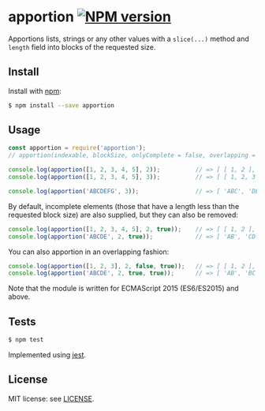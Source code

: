 # apportion [![NPM version](https://img.shields.io/npm/v/apportion.svg?style=flat)](https://www.npmjs.com/package/apportion)
Apportions lists, strings or any other values with a `slice(...)` method and `length` field into blocks of the requested size.

## Install
Install with [npm](https://www.npmjs.com/):

```sh
$ npm install --save apportion
```

## Usage
```js
const apportion = require('apportion');
// apportion(indexable, blockSize, onlyComplete = false, overlapping = false)

console.log(apportion([1, 2, 3, 4, 5], 2));          // => [ [ 1, 2 ], [ 3, 4 ], [ 5 ] ]
console.log(apportion([1, 2, 3, 4, 5], 3));          // => [ [ 1, 2, 3 ], [ 4, 5 ] ]

console.log(apportion('ABCDEFG', 3));                // => [ 'ABC', 'DEF', 'G' ]
```

By default, incomplete elements (those that have a length less than the requested block size) are also supplied, but they can also be removed:

```js
console.log(apportion([1, 2, 3, 4, 5], 2, true));    // => [ [ 1, 2 ], [ 3, 4 ] ]
console.log(apportion('ABCDE', 2, true));            // => [ 'AB', 'CD' ]
```

You can also apportion in an overlapping fashion:

```js
console.log(apportion([1, 2, 3], 2, false, true));   // => [ [ 1, 2 ], [ 2, 3 ], [ 3 ] ]
console.log(apportion('ABCDE', 2, true, true));      // => [ 'AB', 'BC', 'CD', 'DE' ]
```

Note that the module is written for ECMAScript 2015 (ES6/ES2015) and above.

## Tests
```sh
$ npm test
```
Implemented using [jest](https://jestjs.io/).

## License
MIT license: see [LICENSE](https://github.com/hisahi/apportion/blob/master/LICENSE).
